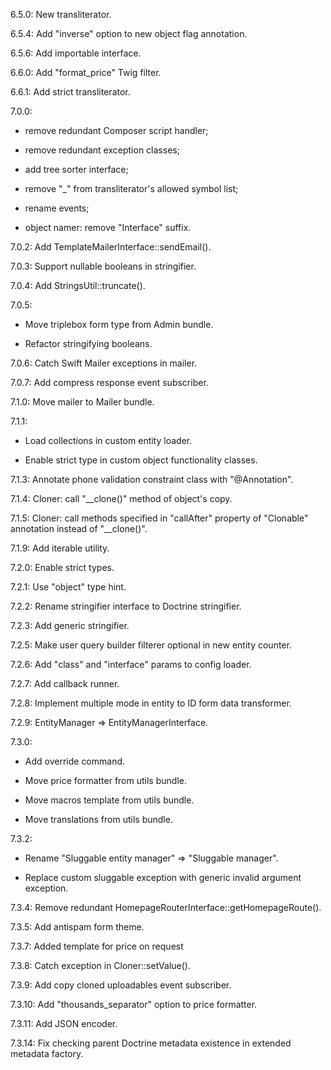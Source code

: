 6.5.0: New transliterator.

6.5.4: Add "inverse" option to new object flag annotation.

6.5.6: Add importable interface.

6.6.0: Add "format_price" Twig filter.

6.6.1: Add strict transliterator.

7.0.0: 

- remove redundant Composer script handler;

- remove redundant exception classes;

- add tree sorter interface;

- remove "_" from transliterator's allowed symbol list;

- rename events;

- object namer: remove "Interface" suffix.

7.0.2: Add TemplateMailerInterface::sendEmail().

7.0.3: Support nullable booleans in stringifier.

7.0.4: Add StringsUtil::truncate().

7.0.5:
 
- Move triplebox form type from Admin bundle.

- Refactor stringifying booleans.

7.0.6: Catch Swift Mailer exceptions in mailer.

7.0.7: Add compress response event subscriber.

7.1.0: Move mailer to Mailer bundle.

7.1.1: 

- Load collections in custom entity loader.

- Enable strict type in custom object functionality classes.

7.1.3: Annotate phone validation constraint class with "@Annotation".

7.1.4: Cloner: call "__clone()" method of object's copy.

7.1.5: Cloner: call methods specified in "callAfter" property of "Clonable" annotation instead of "__clone()".

7.1.9: Add iterable utility.

7.2.0: Enable strict types.

7.2.1: Use "object" type hint.

7.2.2: Rename stringifier interface to Doctrine stringifier.

7.2.3: Add generic stringifier.

7.2.5: Make user query builder filterer optional in new entity counter.

7.2.6: Add "class" and "interface" params to config loader.

7.2.7: Add callback runner.

7.2.8: Implement multiple mode in entity to ID form data transformer.

7.2.9: EntityManager => EntityManagerInterface.

7.3.0:

- Add override command.

- Move price formatter from utils bundle.

- Move macros template from utils bundle.

- Move translations from utils bundle.

7.3.2:

- Rename "Sluggable entity manager" => "Sluggable manager".

- Replace custom sluggable exception with generic invalid argument exception.

7.3.4: Remove redundant HomepageRouterInterface::getHomepageRoute().

7.3.5: Add antispam form theme.

7.3.7: Added template for price on request

7.3.8: Catch exception in Cloner::setValue().

7.3.9: Add copy cloned uploadables event subscriber.

7.3.10: Add "thousands_separator" option to price formatter.

7.3.11: Add JSON encoder.

7.3.14: Fix checking parent Doctrine metadata existence in extended metadata factory.
